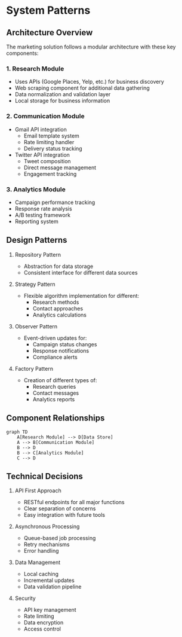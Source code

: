 # System Patterns

## Architecture Overview
The marketing solution follows a modular architecture with these key components:

### 1. Research Module
- Uses APIs (Google Places, Yelp, etc.) for business discovery
- Web scraping component for additional data gathering
- Data normalization and validation layer
- Local storage for business information

### 2. Communication Module
- Gmail API integration
  - Email template system
  - Rate limiting handler
  - Delivery status tracking
- Twitter API integration
  - Tweet composition
  - Direct message management
  - Engagement tracking

### 3. Analytics Module
- Campaign performance tracking
- Response rate analysis
- A/B testing framework
- Reporting system

## Design Patterns
1. Repository Pattern
   - Abstraction for data storage
   - Consistent interface for different data sources

2. Strategy Pattern
   - Flexible algorithm implementation for different:
     - Research methods
     - Contact approaches
     - Analytics calculations

3. Observer Pattern
   - Event-driven updates for:
     - Campaign status changes
     - Response notifications
     - Compliance alerts

4. Factory Pattern
   - Creation of different types of:
     - Research queries
     - Contact messages
     - Analytics reports

## Component Relationships
```mermaid
graph TD
    A[Research Module] --> D[Data Store]
    A --> B[Communication Module]
    B --> D
    B --> C[Analytics Module]
    C --> D
```

## Technical Decisions
1. API First Approach
   - RESTful endpoints for all major functions
   - Clear separation of concerns
   - Easy integration with future tools

2. Asynchronous Processing
   - Queue-based job processing
   - Retry mechanisms
   - Error handling

3. Data Management
   - Local caching
   - Incremental updates
   - Data validation pipeline

4. Security
   - API key management
   - Rate limiting
   - Data encryption
   - Access control
